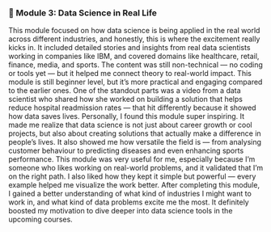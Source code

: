 ### 🔹 Module 3: Data Science in Real Life
This module focused on how data science is being applied in the real world across different industries, and honestly, this is where the excitement really kicks in. It included detailed stories and insights from real data scientists working in companies like IBM, and covered domains like healthcare, retail, finance, media, and sports. The content was still non-technical — no coding or tools yet — but it helped me connect theory to real-world impact. This module is still beginner level, but it’s more practical and engaging compared to the earlier ones. One of the standout parts was a video from a data scientist who shared how she worked on building a solution that helps reduce hospital readmission rates — that hit differently because it showed how data saves lives. Personally, I found this module super inspiring. It made me realize that data science is not just about career growth or cool projects, but also about creating solutions that actually make a difference in people’s lives. It also showed me how versatile the field is — from analysing customer behaviour to predicting diseases and even enhancing sports performance. This module was very useful for me, especially because I’m someone who likes working on real-world problems, and it validated that I’m on the right path. I also liked how they kept it simple but powerful — every example helped me visualize the work better. After completing this module, I gained a better understanding of what kind of industries I might want to work in, and what kind of data problems excite me the most. It definitely boosted my motivation to dive deeper into data science tools in the upcoming courses.
